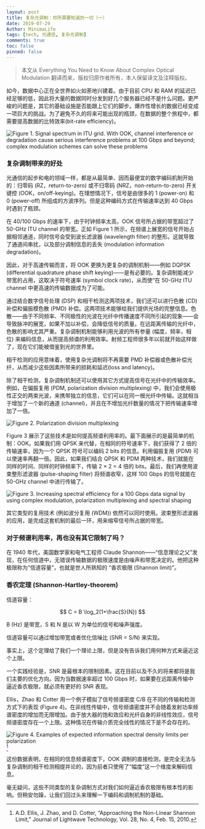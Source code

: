 ```yaml
---
layout: post
title: 复杂光调制：你所需要知道的一切（一）
date: 2019-07-29
Author: MinimaLife
tags: [tech, 光通信, 复杂光调制]
comments: true
toc: false
pinned: false
---
```


> 本文从 Everything You Need to Know About Complex Optical Modulation 翻译而来，版权归原作者所有，本人保留译文及注释版权。

如今，数据中心正在全世界如火如荼地兴建着。由于目前 CPU 和 RAM 的延迟已经足够的低，因此将大量的数据同时分发到好几个服务器已经不是什么问题。更严峻的问题是，其它的基础设施是否能跟上它们的脚步。爆炸性增长的数据已经变成一项巨大的挑战。为了避免不久的将来可能出现的瓶颈，在数据的整个旅程中，都需要提高数据的比特效率(bit-rate efficiency)。
<!-- more -->
![Figure 1. Signal spectrum in ITU grid. With OOK, channel interference or degradation cause serious interference problems at 100 Gbps and beyond; complex modulation schemes can solve these problems](https://minimalife-1259728342.cos.ap-shanghai.myqcloud.com/img/2019-07/complex_modulation_figure1.JPG)

### 复杂调制带来的好处

光通信的起步和电的领域一样，都是从最简单、因而最便宜的数字编码机制开始的：归零码 (RZ，return-to-zero) 或不归零码 (NRZ，non-return-to-zero) 开关键控 (OOK，on/off-keying)。在理想情况下，信号是由很多的 1 (power-on) 和 0 (power-off) 所组成的方波序列。但是这种编码方式在传输速率达到 40 Gbps 时遇到了瓶颈。

在 40/100 Gbps 的速率下，由于时钟频率太高，OOK 信号所占据的带宽超过了 50-GHz ITU channel 的带宽。正如 Figure 1 所示，在频谱上展宽的信号开始占据相邻通道，同时信号会受到波长滤波器 (wavelength filter) 的整形。这就导致了通道间串扰，以及部分调制信息的丢失 (modulation information degradation)。

因此，对于高速传输而言，将 OOK 更换为更复杂的调制机制——例如 DQPSK (differential quadrature phase shift keying)——是有必要的。复杂调制能减少带宽的占用，这取决于符号速率 (symbol clock rate)，从而使“在 50-GHz ITU channel 中更高速的传输数据成为了可能。

通过结合数字信号处理 (DSP) 和相干检测这两项技术，我们还可以进行色散 (CD) 补偿和偏振模色散 (PMD) 补偿。这两项技术能够给我们提供光场的完整信息。色散——由于不同频率、不同极性的光波在光纤中传播速度不同所引起的现象——会导致脉冲的展宽，如果不加以补偿，会降低信号的质量。在远距离传输的光纤中，色散的影响尤其严重。复杂调制机制能够利用光波的所有参量 (幅度，频率，相位) 来编码信息，从而提高频谱的利用效率。射频工程师很多年以前就开始这样做了，现在它们能被借鉴到光的世界里。

相干检测的应用意味着，使用复杂光调制将不再需要 PMD 补偿器或色散补偿光纤，从而减少这些因素所带来的损耗和延迟(loss and latency)。

除了相干检测，复杂调制机制还可以使用其它方式提高信号在光纤中的传输效率。例如，在偏振复用 (PDM, polarization division multiplexing) 中，我们会使用极性正交的两束光波，来携带独立的信息，它们可以在同一根光纤中传输。这就相当于增加了一个新的通道 (channel)，并且在不增加光纤数量的情况下把传输速率增加了一倍。

![Figure 2. Polarization division multiplexing](https://minimalife-1259728342.cos.ap-shanghai.myqcloud.com/img/2019-07/complex_modulation_figure2.JPG)

Figure 3 展示了这些技术是如何提高频谱利用率的。最下面展示的是最简单的机制：OOK。如果我们用 QPSK 来代替，在相同的符号速率下，我们获得了 2 倍的传输速率，因为一个 QPSK 符号可以编码 2 bits 的信息。利用偏振复用 (PDM) 可以使速率再翻一倍。因此，如果我们结合 QPSK 和 PDM 两种技术，我们就能在同样的时间、同样的时钟频率下，传输 2 × 2 = 4 倍的 bits。最后，我们再使用波束整形滤波器 (pulse-shaping filter) 将频谱收窄，这样 100 Gbps 的信号就能在 50-GHz channel 中进行传输了。

![Figure 3. Increasing spectral efficiency for a 100 Gbps data signal by using complex modulation, polarization multiplexing and spectral shaping](https://minimalife-1259728342.cos.ap-shanghai.myqcloud.com/img/2019-07/complex_modulation_figure3.JPG)

其它类型的复用技术 (例如波分复用 (WDM)) 依然可以同时使用。波束整形滤波器的应用，是完成这套机制的最后一环，用来缩窄信号所占据的带宽。

### 对于频谱利用率，再也没有其它限制了吗？

在 1940 年代，美国数学家和电气工程师 Claude Shannon——“信息理论之父”发现，在任何信道中，无错误传输数据的极限速度是由噪声和带宽决定的。他把这种极限称为“信道容量”，也就是世人所熟知的 “香农极限 (Shannon limit)”。

### 香农定理 (Shannon-Hartley-theorem)

信道容量：

$$
C = B \log_2(1+\frac{S}{N})
$$

B (Hz) 是带宽，S 和 N 是以 W 为单位的信号和噪声强度。

信道容量可以通过增加带宽或者优化信噪比 (SNR = S/N) 来实现。

事实上，这个定理给了我们一个理论上限，但是没有告诉我们用何种方式来逼近这个上限。

一个实践经验是，SNR 是最根本的限制因素。这在目前以及不久的将来都将是我们主要的优化方向。因为当数据速率超过 100 Gbps 时，如果要在远距离传输中逼近香农极限，就必须有更好的 SNR 表现。

Ellis，Zhao 和 Cotter 用一个例子模拟了信号频谱密度 C/B 在不同的传输和检测方式下的表现 (Figure 4)。在非线性传输中，信号频谱密度并不会随着发射功率频谱密度的增加而无限增加。由于放大器的饱和效应和光纤自身的非线性效应，信号频谱密度存在一个上限。这种情况在传输介质完全线性的情况下是不会存在的。

![Figure 4. Examples of expected information spectral density limits per polarization](https://minimalife-1259728342.cos.ap-shanghai.myqcloud.com/img/2019-07/complex_modulation_figure4.JPG)[^1]

这份数据表明，在相同的信息频谱密度下，OOK 调制的直接检测，是完全无法与复杂调制的相干检测相提并论的，因为前者只使用了“幅度”这一个维度来解码信息。

毫无疑问，这些不同类型的复杂调制方式对我们如何逼近香农极限有根本性的影响。但稍安勿躁，让我们回过头来理解一下编码和调制机制的基础。

[^1]: A.D. Ellis, J. Zhao, and D. Cotter, “Approaching the Non-Linear Shannon Limit,” Journal of Lightwave Technology, Vol. 28, No. 4, Feb. 15, 2010.
